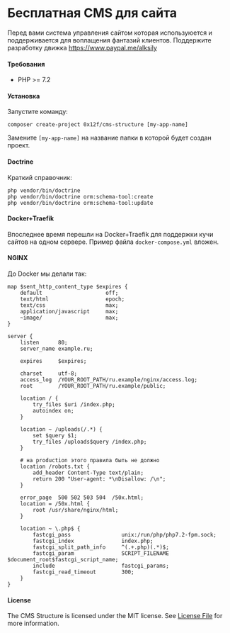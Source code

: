 Бесплатная CMS для сайта
====
Перед вами система управления сайтом которая используюется и поддерживается для воплащения фантазий клиентов.
Поддержите разработку движка https://www.paypal.me/alksily

#### Требования
- PHP >= 7.2

#### Установка
Запустите команду:
```
composer create-project 0x12f/cms-structure [my-app-name]
```
Замените `[my-app-name]` на название папки в которой будет создан проект.

#### Doctrine
Краткий справочник:
```
php vendor/bin/doctrine
php vendor/bin/doctrine orm:schema-tool:create
php vendor/bin/doctrine orm:schema-tool:update
```

#### Docker+Traefik
Впоследнее время перешли на Docker+Traefik для поддержки кучи сайтов на одном сервере.
Пример файла `docker-compose.yml` вложен.

#### NGINX
До Docker мы делали так:
```
map $sent_http_content_type $expires {
    default                    off;
    text/html                  epoch;
    text/css                   max;
    application/javascript     max;
    ~image/                    max;
}

server {
    listen		80;
    server_name	example.ru;
    
    expires     $expires;
    
    charset		utf-8;
    access_log	/YOUR_ROOT_PATH/ru.example/nginx/access.log;
    root		/YOUR_ROOT_PATH/ru.example/public;
    
    location / {
        try_files $uri /index.php;
        autoindex on;
    }
    
    location ~ /uploads(/.*) {
        set $query $1;
        try_files /uploads$query /index.php;
    }
    
    # на production этого правила быть не должно
    location /robots.txt {
        add_header Content-Type text/plain;
        return 200 "User-agent: *\nDisallow: /\n";
    }
    
    error_page	500 502 503 504  /50x.html;
    location = /50x.html {
        root /usr/share/nginx/html;
    }
    
    location ~ \.php$ {
        fastcgi_pass                unix:/run/php/php7.2-fpm.sock;
        fastcgi_index               index.php;
        fastcgi_split_path_info     ^(.+.php)(.*)$;
        fastcgi_param               SCRIPT_FILENAME $document_root$fastcgi_script_name;
        include                     fastcgi_params;
        fastcgi_read_timeout        300;
    }
}
```

#### License
The CMS Structure is licensed under the MIT license. See [License File](LICENSE.md) for more information.
